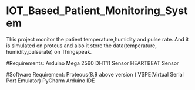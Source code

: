 # IOT_Based_Patient_Monitoring_System

This project monitor the patient temperature,humidity and pulse rate.
And it is simulated on proteus and also it store the data(temperature,
humidity,pulserate) on Thingspeak.

#Requirements:
Arduino Mega 2560
DHT11 Sensor
HEARTBEAT Sensor

#Software Requirement:
Proteous(8.9 above version )
VSPE(Virtual Serial Port Emulator)
PyCharm
Arduino IDE
